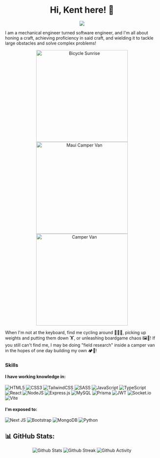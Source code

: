 <h1 align="center"> Hi, Kent here! 🌊</h1>
<p align="center">
  <a style="text-decoration: none;" target="_blank" href="https://www.linkedin.com/in/kentkcho/" target="_blank">
    <img src="https://img.shields.io/badge/linkedin-%230077B5.svg?style=for-the-badge&logo=linkedin&logoColor=white"/>
  </a>
</p>


I am a mechanical engineer turned software engineer, and I'm all about honing a craft, achieving proficiency in said craft, and wielding it to tackle large obstacles and solve complex problems!

<div align="center">
    <img src="/bicycle-sunrise.jp2" alt="Bicycle Sunrise" height="300px" />
    <img src="/iceland-camper-van.jp2" alt="Maui Camper Van" height="300px" />
    <img src="/maui-camper-van.jp2" alt="Camper Van" height="300px" />
</div>

When I'm not at the keyboard, find me cycling around 🚴‍♂️💨, picking up weights and putting them down 🏋, or unleashing boardgame chaos 🖼🎲! If you still can't find me, I may be doing "field research" inside a camper van in the hopes of one day building my own 🏕🚐!

### Skills 

#### I have working knowledge in:
![HTML5](https://img.shields.io/badge/html5-%23E34F26.svg?style=for-the-badge&logo=html5&logoColor=white)
![CSS3](https://img.shields.io/badge/css3-%231572B6.svg?style=for-the-badge&logo=css3&logoColor=white)
![TailwindCSS](https://img.shields.io/badge/tailwindcss-%2338B2AC.svg?style=for-the-badge&logo=tailwind-css&logoColor=white)
![SASS](https://img.shields.io/badge/SASS-hotpink.svg?style=for-the-badge&logo=SASS&logoColor=white)
![JavaScript](https://img.shields.io/badge/javascript-%23323330.svg?style=for-the-badge&logo=javascript&logoColor=%23F7DF1E)
![TypeScript](https://img.shields.io/badge/typescript-%23007ACC.svg?style=for-the-badge&logo=typescript&logoColor=white)
![React](https://img.shields.io/badge/react-%2320232a.svg?style=for-the-badge&logo=react&logoColor=%2361DAFB)
![NodeJS](https://img.shields.io/badge/node.js-6DA55F?style=for-the-badge&logo=node.js&logoColor=white)
![Express.js](https://img.shields.io/badge/express.js-%23404d59.svg?style=for-the-badge&logo=express&logoColor=%2361DAFB)
![MySQL](https://img.shields.io/badge/mysql-%2300f.svg?style=for-the-badge&logo=mysql&logoColor=white)
![Prisma](https://img.shields.io/badge/Prisma-3982CE?style=for-the-badge&logo=Prisma&logoColor=white)
![JWT](https://img.shields.io/badge/JWT-black?style=for-the-badge&logo=JSON%20web%20tokens)
![Socket.io](https://img.shields.io/badge/Socket.io-black?style=for-the-badge&logo=socket.io&badgeColor=010101)
![Vite](https://img.shields.io/badge/vite-%23646CFF.svg?style=for-the-badge&logo=vite&logoColor=white)

#### I'm exposed to:
![Next JS](https://img.shields.io/badge/Next-black?style=for-the-badge&logo=next.js&logoColor=white)
![Bootstrap](https://img.shields.io/badge/bootstrap-%238511FA.svg?style=for-the-badge&logo=bootstrap&logoColor=white)
![MongoDB](https://img.shields.io/badge/MongoDB-%234ea94b.svg?style=for-the-badge&logo=mongodb&logoColor=white)
![Python](https://img.shields.io/badge/python-3670A0?style=for-the-badge&logo=python&logoColor=ffdd54)

## 📊 GitHub Stats:
<div align=center>
    <img src="https://github-readme-stats-git-masterrstaa-rickstaa.vercel.app/api?username=kimcangho&theme=slateorange&hide_border=false&include_all_commits=true&count_private=true" alt="Github Stats" />
    <img src="https://github-readme-streak-stats.herokuapp.com/?user=kimcangho&theme=slateorange&hide_border=false" alt="Github Streak" />
    <img src="https://github-profile-summary-cards.vercel.app/api/cards/profile-details?username=kimcangho&theme=slateorange" alt="Github Activity" />
</div>
